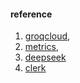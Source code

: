 #### reference
1. [groqcloud](https://console.groq.com/keys),
2. [metrics](https://console.groq.com/metrics),
3. [deepseek](https://chat.deepseek.com/)
4. [clerk](https://dashboard.clerk.com/)